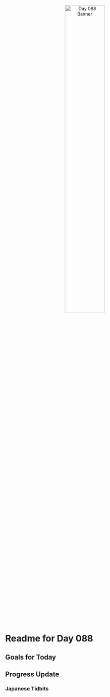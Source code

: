 <div align="center">
 <img src="../../Images/image_088.jpg" alt="Day 088 Banner" width="50%">
</div>

# Readme for Day 088

## Goals for Today

## Progress Update

### Japanese Tidbits

